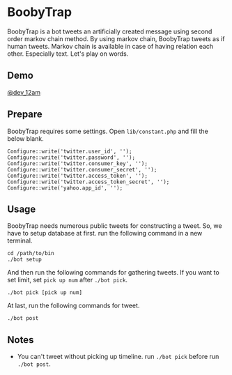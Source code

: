 BoobyTrap
=========

BoobyTrap is a bot tweets an artificially created message using second order markov chain method. By using markov chain, BoobyTrap tweets as if human tweets. Markov chain is available in case of having relation each other. Especially text. Let's play on words.

## Demo

<a href="https://twitter.com/dev_12am">@dev_12am</a>

## Prepare

BoobyTrap requires some settings. Open `lib/constant.php` and fill the below blank.

    Configure::write('twitter.user_id', '');
    Configure::write('twitter.password', '');
    Configure::write('twitter.consumer_key', '');
    Configure::write('twitter.consumer_secret', '');
    Configure::write('twitter.access_token', '');
    Configure::write('twitter.access_token_secret', '');
    Configure::write('yahoo.app_id', '');

## Usage

BoobyTrap needs numerous public tweets for constructing a tweet. So, we have to setup database at first. run the following command in a new terminal.

    cd /path/to/bin
    ./bot setup

And then run the following commands for gathering tweets. If you want to set limit, set `pick up num` after `./bot pick`.

    ./bot pick [pick up num]

At last, run the following commands for tweet.

    ./bot post

## Notes

* You can't tweet without picking up timeline. run `./bot pick` before run `./bot post`.
